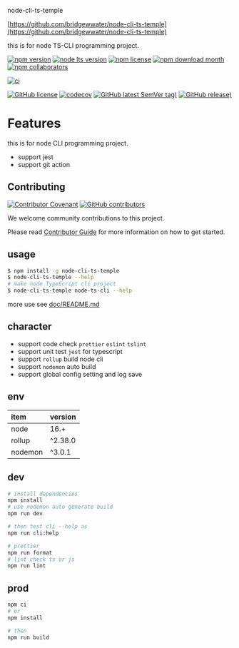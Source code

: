 node-cli-ts-temple

[https://github.com/bridgewwater/node-cli-ts-temple](https://github.com/bridgewwater/node-cli-ts-temple)

this is for node TS-CLI programming project.

[![npm version](https://img.shields.io/npm/v/node-cli-temple)](https://www.npmjs.com/package/node-cli-temple)
[![node lts version](https://img.shields.io/node/v-lts/node-cli-temple)](https://www.npmjs.com/package/node-cli-temple)
[![npm license](https://img.shields.io/npm/l/node-cli-temple)](https://www.npmjs.com/package/node-cli-temple)
[![npm download month](https://img.shields.io/npm/dm/node-cli-temple)](https://www.npmjs.com/package/node-cli-temple)
[![npm collaborators](https://img.shields.io/npm/collaborators/node-cli-temple)](https://www.npmjs.com/package/node-cli-temple)

[![ci](https://github.com/bridgewwater/node-cli-ts-temple/workflows/ci/badge.svg)](https://github.com/bridgewwater/node-cli-ts-temple/actions/workflows/ci.yml)

[![GitHub license](https://img.shields.io/github/license/bridgewwater/node-cli-ts-temple)](https://github.com/bridgewwater/node-cli-ts-temple)
[![codecov](https://codecov.io/gh/bridgewwater/node-cli-ts-temple/branch/main/graph/badge.svg)](https://codecov.io/gh/bridgewwater/node-cli-ts-temple)
[![GitHub latest SemVer tag)](https://img.shields.io/github/v/tag/bridgewwater/node-cli-ts-temple)](https://github.com/bridgewwater/node-cli-ts-temple/tags)
[![GitHub release)](https://img.shields.io/github/v/release/bridgewwater/node-cli-ts-temple)](https://github.com/bridgewwater/node-cli-ts-temple/releases)

# Features

this is for node CLI programming project.

- support jest
- support git action

## Contributing

[![Contributor Covenant](https://img.shields.io/badge/contributor%20covenant-v1.4-ff69b4.svg)](.github/CONTRIBUTING_DOC/CODE_OF_CONDUCT.md)
[![GitHub contributors](https://img.shields.io/github/contributors/bridgewwater/template-golang-lib)](https://github.com/bridgewwater/template-golang-lib/graphs/contributors)

We welcome community contributions to this project.

Please read [Contributor Guide](.github/CONTRIBUTING_DOC/CONTRIBUTING.md) for more information on how to get started.

## usage

```bash
$ npm install -g node-cli-ts-temple
$ node-cli-ts-temple --help
# make node TypeScript cli project
$ node-cli-ts-temple node-ts-cli --help
```

more use see [doc/README.md](doc/README.md)

## character

- support code check `prettier` `eslint` `tslint`
- support unit test `jest` for typescript
- support `rollup` build node cli
- support `nodemon` auto build
- support global config setting and log save

## env

| item     | version |
|:---------|:--------|
| node     | 16.+    |
| rollup   | ^2.38.0 |
| nodemon  | ^3.0.1  |

## dev

```bash
# install dependencies
npm install
# use nodemon auto generate build
npm run dev

# then test cli --help as
npm run cli:help

# prettier
npm run format
# lint check ts or js
npm run lint
```

## prod

```bash
npm ci
# or
npm install

# then
npm run build
```